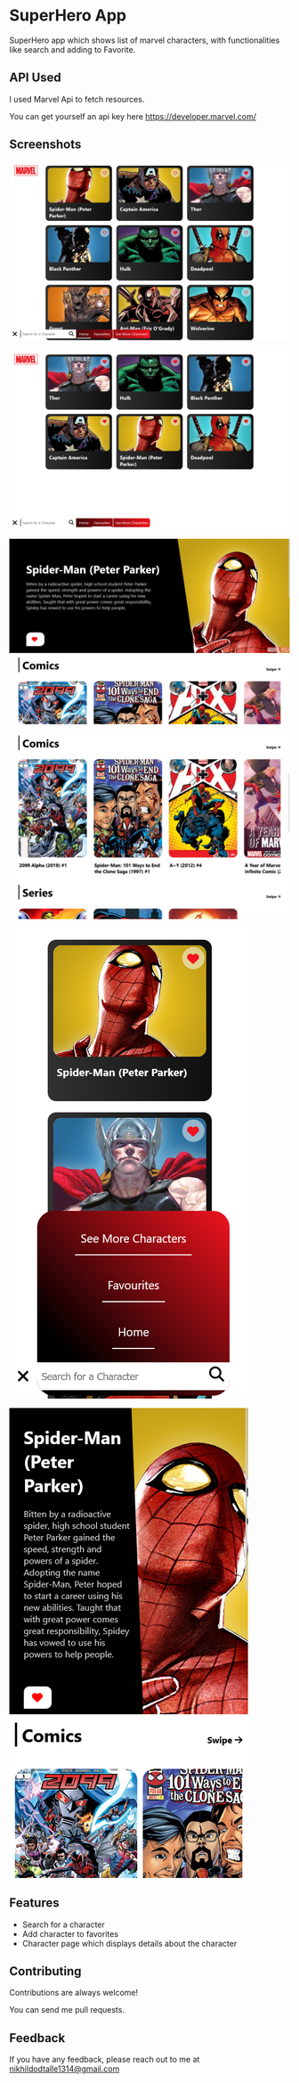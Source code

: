 
# SuperHero App

SuperHero app which shows list of marvel characters, with functionalities like search and adding to Favorite. 

## API Used

I used Marvel Api to fetch resources.

You can get yourself an api key here
https://developer.marvel.com/


## Screenshots

![Screenshot](/screenshots/ss1.png)

![Screenshot](/screenshots/ss2.png)

![Screenshot](/screenshots/ss3.png)

![Screenshot](/screenshots/ss4.png)

![Screenshot](/screenshots/ss5.png)

![Screenshot](/screenshots/ss6.png)


## Features

- Search for a character
- Add character to favorites
- Character page which displays details about the   character


## Contributing

Contributions are always welcome!

You can send me pull requests.


## Feedback

If you have any feedback, please reach out to me at nikhildodtalle1314@gmail.com


